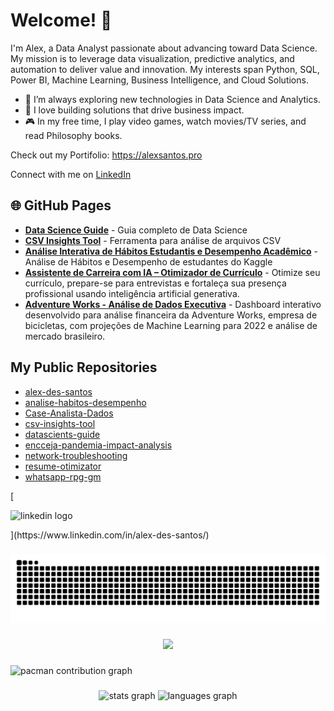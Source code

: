 # Welcome! 👋

I'm Alex, a Data Analyst passionate about advancing toward Data Science. My mission is to leverage data visualization, predictive analytics, and automation to deliver value and innovation. My interests span Python, SQL, Power BI, Machine Learning, Business Intelligence, and Cloud Solutions.

- 🔭 I’m always exploring new technologies in Data Science and Analytics.
- 🚀 I love building solutions that drive business impact.
- 🎮 In my free time, I play video games, watch movies/TV series, and read Philosophy books.

Check out my Portifolio: https://alexsantos.pro

Connect with me on [LinkedIn](https://www.linkedin.com/in/alex-des-santos/)

## 🌐 GitHub Pages
- **[Data Science Guide](https://alex-des-santos.github.io/datascients-guide/)** - Guia completo de Data Science
- **[CSV Insights Tool](https://alex-des-santos.github.io/csv-insights-tool/)** - Ferramenta para análise de arquivos CSV
- **[Análise Interativa de Hábitos Estudantis e Desempenho Acadêmico](https://alex-des-santos.github.io/analise-habitos-desempenho/)** - Análise de Hábitos e Desempenho de estudantes do Kaggle
- **[Assistente de Carreira com IA – Otimizador de Currículo](https://github.com/alex-des-santos/resume-otimizator)** - Otimize seu currículo, prepare-se para entrevistas e fortaleça sua presença profissional usando inteligência artificial generativa.
- **[Adventure Works - Análise de Dados Executiva](https://github.com/alex-des-santos/Case-Analista-Dados)** - Dashboard interativo desenvolvido para análise financeira da Adventure Works, empresa de bicicletas, com projeções de Machine Learning para 2022 e análise de mercado brasileiro.
## My Public Repositories
- [alex-des-santos](https://github.com/alex-des-santos/alex-des-santos)
- [analise-habitos-desempenho](https://github.com/alex-des-santos/analise-habitos-desempenho)
- [Case-Analista-Dados](https://github.com/alex-des-santos/Case-Analista-Dados)
- [csv-insights-tool](https://github.com/alex-des-santos/csv-insights-tool)
- [datascients-guide](https://github.com/alex-des-santos/datascients-guide)
- [encceja-pandemia-impact-analysis](https://github.com/alex-des-santos/encceja-pandemia-impact-analysis)
- [network-troubleshooting](https://github.com/alex-des-santos/network-troubleshooting)
- [resume-otimizator](https://github.com/alex-des-santos/resume-otimizator)
- [whatsapp-rpg-gm](https://github.com/alex-des-santos/whatsapp-rpg-gm)

[<div align="left">
  <img src="https://raw.githubusercontent.com/maurodesouza/profile-readme-generator/master/src/assets/icons/social/linkedin/default.svg" width="52" height="40" alt="linkedin logo"  />
</div>](https://www.linkedin.com/in/alex-des-santos/)

###

<img src="https://raw.githubusercontent.com/alex-des-santos/alex-des-santos/output/snake.svg" alt="Snake animation" />

###

<div align="center">
  <img src="https://profile-counter.glitch.me/alex-des-santos/count.svg?"  />
</div>

###

<picture>
  <source media="(prefers-color-scheme: dark)" srcset="https://raw.githubusercontent.com/alex-des-santos/alex-des-santos/output/pacman-contribution-graph-dark.svg">
  <source media="(prefers-color-scheme: light)" srcset="https://raw.githubusercontent.com/alex-des-santos/alex-des-santos/output/pacman-contribution-graph.svg">
  <img alt="pacman contribution graph" src="https://raw.githubusercontent.com/alex-des-santos/alex-des-santos/output/pacman-contribution-graph.svg">
</picture>

###

<div align="center">
  <img src="https://github-readme-stats.vercel.app/api?username=alex-des-santos&hide_title=false&hide_rank=false&show_icons=true&include_all_commits=true&count_private=true&disable_animations=false&theme=dracula&locale=en&hide_border=false&order=1" height="150" alt="stats graph"  />
  <img src="https://github-readme-stats.vercel.app/api/top-langs?username=alex-des-santos&locale=en&hide_title=false&layout=compact&card_width=320&langs_count=5&theme=dracula&hide_border=false&order=2" height="150" alt="languages graph"  />
</div>

###
